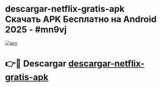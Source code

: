 # descargar-netflix-gratis-apk Скачать APK Бесплатно на Android 2025 - #mn9vj

[![acn](https://github.com/user-attachments/assets/0f9c940e-d8b0-45ae-aac7-cd30a18b3e1c)](https://apps.freeplayer.one?title=descargar-netflix-gratis-apk&ref=9RF)

# 👉🔴 Descargar [descargar-netflix-gratis-apk](https://apps.freeplayer.one?title=descargar-netflix-gratis-apk&ref=9RF)